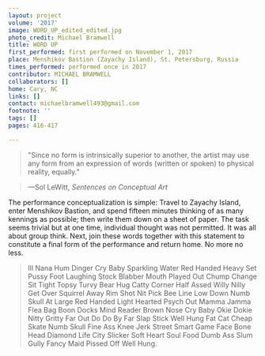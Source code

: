 ```yaml
---
layout: project
volume: '2017'
image: WORD_UP_edited_edited.jpg
photo_credit: Michael Bramwell
title: WORD UP
first_performed: first performed on November 1, 2017
place: Menshikov Bastion (Zayachy Island), St. Petersburg, Russia
times_performed: performed once in 2017
contributor: MICHAEL BRAMWELL
collaborators: []
home: Cary, NC
links: []
contact: michaelbramwell493@gmail.com
footnote: ''
tags: []
pages: 416-417

---
```


> "Since no form is intrinsically superior to another, the artist may use any form from an expression of words (written or spoken) to physical reality, equally."

> —Sol LeWitt, _Sentences on Conceptual Art_


The performance conceptualization is simple: Travel to Zayachy Island, enter Menshikov Bastion, and spend fifteen minutes thinking of as many kennings as possible; then write them down on a sheet of paper. The task seems trivial but at one time, individual thought was not permitted. It was all about group think. Next, join these words together with this statement to constitute a final form of the performance and return home. No more no less.

> Ill Nana Hum Dinger Cry Baby Sparkling Water Red Handed Heavy Set Pussy Foot Laughing Stock Blabber Mouth Played Out Chump Change Sit Tight Topsy Turvy Bear Hug Catty Corner Half Assed Willy Nilly Get Over Squirrel Away Rim Shot Nit Pick Bee Line Low Down Numb Skull At Large Red Handed Light Hearted Psych Out Mamma Jamma Flea Bag Boon Docks Mind Reader Brown Nose Cry Baby Okie Dokie Nitty Gritty Far Out Do Do By Far Slap Stick Well Hung Fat Cat Cheap Skate Numb Skull Fine Ass Knee Jerk Street Smart Game Face Bone Head Diamond Life City Slicker Soft Heart Soul Food Dumb Ass Slum Gully Fancy Maid Pissed Off Well Hung.
